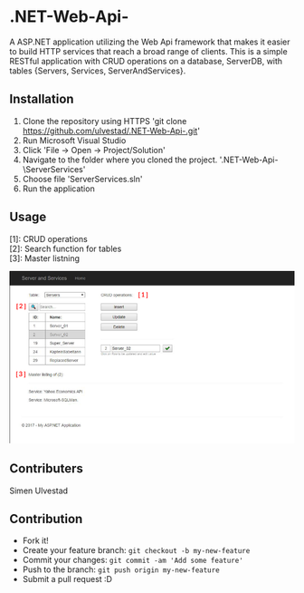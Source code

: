# .NET-Web-Api-

A ASP.NET application utilizing the Web Api framework that makes it easier to build HTTP services that reach a broad range of clients. This is a simple RESTful application with CRUD operations on a database, ServerDB, with tables {Servers, Services, ServerAndServices}. 


## Installation
1. Clone the repository using HTTPS 'git clone https://github.com/ulvestad/.NET-Web-Api-.git'
2. Run Microsoft Visual Studio
3. Click 'File -> Open -> Project/Solution'
4. Navigate to the folder where you cloned the project. '.NET-Web-Api-\ServerServices\'
5. Choose file 'ServerServices.sln'
6. Run the application

## Usage

[1]: CRUD operations<br />
[2]: Search function for tables<br />
[3]: Master listning 

![alt text](https://raw.githubusercontent.com/ulvestad/.NET-Web-Api-/master/ServerServices/img/application.png)

## Contributers
Simen Ulvestad

## Contribution
- Fork it!
- Create your feature branch: `git checkout -b my-new-feature`
- Commit your changes: `git commit -am 'Add some feature'`
- Push to the branch: `git push origin my-new-feature`
- Submit a pull request :D

